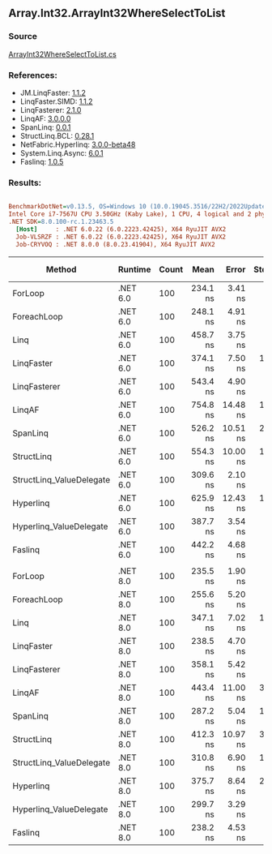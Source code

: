 ﻿## Array.Int32.ArrayInt32WhereSelectToList

### Source
[ArrayInt32WhereSelectToList.cs](../LinqBenchmarks/Array/Int32/ArrayInt32WhereSelectToList.cs)

### References:
- JM.LinqFaster: [1.1.2](https://www.nuget.org/packages/JM.LinqFaster/1.1.2)
- LinqFaster.SIMD: [1.1.2](https://www.nuget.org/packages/LinqFaster.SIMD/1.0.3)
- LinqFasterer: [2.1.0](https://www.nuget.org/packages/LinqFasterer/2.1.0)
- LinqAF: [3.0.0.0](https://www.nuget.org/packages/LinqAF/3.0.0.0)
- SpanLinq: [0.0.1](https://www.nuget.org/packages/SpanLinq/0.0.1)
- StructLinq.BCL: [0.28.1](https://www.nuget.org/packages/StructLinq/0.28.1)
- NetFabric.Hyperlinq: [3.0.0-beta48](https://www.nuget.org/packages/NetFabric.Hyperlinq/3.0.0-beta48)
- System.Linq.Async: [6.0.1](https://www.nuget.org/packages/System.Linq.Async/6.0.1)
- Faslinq: [1.0.5](https://www.nuget.org/packages/Faslinq/1.0.5)

### Results:
``` ini

BenchmarkDotNet=v0.13.5, OS=Windows 10 (10.0.19045.3516/22H2/2022Update)
Intel Core i7-7567U CPU 3.50GHz (Kaby Lake), 1 CPU, 4 logical and 2 physical cores
.NET SDK=8.0.100-rc.1.23463.5
  [Host]     : .NET 6.0.22 (6.0.2223.42425), X64 RyuJIT AVX2
  Job-VLSRZF : .NET 6.0.22 (6.0.2223.42425), X64 RyuJIT AVX2
  Job-CRYVOQ : .NET 8.0.0 (8.0.23.41904), X64 RyuJIT AVX2


```
|                   Method |  Runtime | Count |     Mean |    Error |   StdDev |   Median |        Ratio | RatioSD |   Gen0 | Allocated | Alloc Ratio |
|------------------------- |--------- |------ |---------:|---------:|---------:|---------:|-------------:|--------:|-------:|----------:|------------:|
|                  ForLoop | .NET 6.0 |   100 | 234.1 ns |  3.41 ns |  2.85 ns | 232.8 ns |     baseline |         | 0.3095 |     648 B |             |
|              ForeachLoop | .NET 6.0 |   100 | 248.1 ns |  4.91 ns |  7.19 ns | 249.0 ns | 1.04x slower |   0.04x | 0.3095 |     648 B |  1.00x more |
|                     Linq | .NET 6.0 |   100 | 458.7 ns |  3.75 ns |  3.32 ns | 457.5 ns | 1.96x slower |   0.03x | 0.3595 |     752 B |  1.16x more |
|               LinqFaster | .NET 6.0 |   100 | 374.1 ns |  7.50 ns | 17.53 ns | 365.3 ns | 1.57x slower |   0.05x | 0.4473 |     936 B |  1.44x more |
|             LinqFasterer | .NET 6.0 |   100 | 543.4 ns |  4.90 ns |  4.09 ns | 542.5 ns | 2.32x slower |   0.03x | 0.6113 |    1280 B |  1.98x more |
|                   LinqAF | .NET 6.0 |   100 | 754.8 ns | 14.48 ns | 11.30 ns | 759.2 ns | 3.22x slower |   0.07x | 0.3090 |     648 B |  1.00x more |
|                 SpanLinq | .NET 6.0 |   100 | 526.2 ns | 10.51 ns | 21.47 ns | 517.3 ns | 2.27x slower |   0.07x | 0.3090 |     648 B |  1.00x more |
|               StructLinq | .NET 6.0 |   100 | 554.3 ns | 10.00 ns | 16.98 ns | 555.8 ns | 2.35x slower |   0.11x | 0.1755 |     368 B |  1.76x less |
| StructLinq_ValueDelegate | .NET 6.0 |   100 | 309.6 ns |  2.10 ns |  1.75 ns | 309.7 ns | 1.32x slower |   0.02x | 0.1297 |     272 B |  2.38x less |
|                Hyperlinq | .NET 6.0 |   100 | 625.9 ns | 12.43 ns | 17.43 ns | 627.1 ns | 2.65x slower |   0.12x | 0.1297 |     272 B |  2.38x less |
|  Hyperlinq_ValueDelegate | .NET 6.0 |   100 | 387.7 ns |  3.54 ns |  3.13 ns | 386.7 ns | 1.66x slower |   0.02x | 0.1297 |     272 B |  2.38x less |
|                  Faslinq | .NET 6.0 |   100 | 442.2 ns |  4.68 ns |  3.91 ns | 441.3 ns | 1.89x slower |   0.03x | 0.4206 |     880 B |  1.36x more |
|                          |          |       |          |          |          |          |              |         |        |           |             |
|                  ForLoop | .NET 8.0 |   100 | 235.5 ns |  1.90 ns |  1.69 ns | 235.2 ns |     baseline |         | 0.3095 |     648 B |             |
|              ForeachLoop | .NET 8.0 |   100 | 255.6 ns |  5.20 ns |  5.10 ns | 257.6 ns | 1.08x slower |   0.03x | 0.3095 |     648 B |  1.00x more |
|                     Linq | .NET 8.0 |   100 | 347.1 ns |  7.02 ns | 19.09 ns | 342.1 ns | 1.49x slower |   0.08x | 0.3595 |     752 B |  1.16x more |
|               LinqFaster | .NET 8.0 |   100 | 238.5 ns |  4.70 ns |  5.77 ns | 236.8 ns | 1.02x slower |   0.03x | 0.4473 |     936 B |  1.44x more |
|             LinqFasterer | .NET 8.0 |   100 | 358.1 ns |  5.42 ns |  4.23 ns | 357.0 ns | 1.52x slower |   0.02x | 0.6118 |    1280 B |  1.98x more |
|                   LinqAF | .NET 8.0 |   100 | 443.4 ns | 11.00 ns | 31.38 ns | 441.1 ns | 1.88x slower |   0.19x | 0.3095 |     648 B |  1.00x more |
|                 SpanLinq | .NET 8.0 |   100 | 287.2 ns |  5.04 ns | 11.57 ns | 282.5 ns | 1.24x slower |   0.07x | 0.3095 |     648 B |  1.00x more |
|               StructLinq | .NET 8.0 |   100 | 412.3 ns | 10.97 ns | 32.01 ns | 408.2 ns | 1.78x slower |   0.18x | 0.1760 |     368 B |  1.76x less |
| StructLinq_ValueDelegate | .NET 8.0 |   100 | 310.8 ns |  6.90 ns | 19.92 ns | 307.4 ns | 1.32x slower |   0.09x | 0.1297 |     272 B |  2.38x less |
|                Hyperlinq | .NET 8.0 |   100 | 375.7 ns |  8.64 ns | 24.78 ns | 372.9 ns | 1.59x slower |   0.09x | 0.1297 |     272 B |  2.38x less |
|  Hyperlinq_ValueDelegate | .NET 8.0 |   100 | 299.7 ns |  3.29 ns |  3.23 ns | 300.0 ns | 1.28x slower |   0.02x | 0.1297 |     272 B |  2.38x less |
|                  Faslinq | .NET 8.0 |   100 | 238.2 ns |  4.53 ns |  4.65 ns | 237.2 ns | 1.01x slower |   0.02x | 0.4206 |     880 B |  1.36x more |
